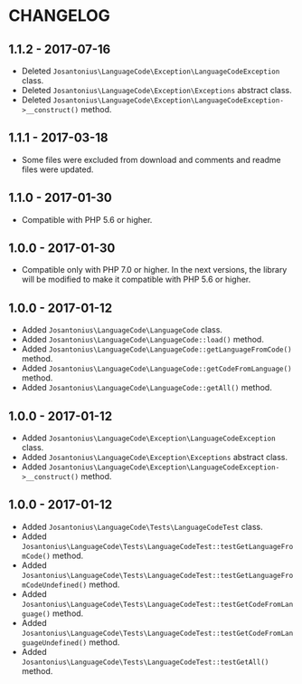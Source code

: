 # CHANGELOG

## 1.1.2 - 2017-07-16
* Deleted `Josantonius\LanguageCode\Exception\LanguageCodeException` class.
* Deleted `Josantonius\LanguageCode\Exception\Exceptions` abstract class.
* Deleted `Josantonius\LanguageCode\Exception\LanguageCodeException->__construct()` method.

## 1.1.1 - 2017-03-18
* Some files were excluded from download and comments and readme files were updated.

## 1.1.0 - 2017-01-30
* Compatible with PHP 5.6 or higher.

## 1.0.0 - 2017-01-30
* Compatible only with PHP 7.0 or higher. In the next versions, the library will be modified to make it compatible with PHP 5.6 or higher.

## 1.0.0 - 2017-01-12
* Added `Josantonius\LanguageCode\LanguageCode` class.
* Added `Josantonius\LanguageCode\LanguageCode::load()` method.
* Added `Josantonius\LanguageCode\LanguageCode::getLanguageFromCode()` method.
* Added `Josantonius\LanguageCode\LanguageCode::getCodeFromLanguage()` method.
* Added `Josantonius\LanguageCode\LanguageCode::getAll()` method.

## 1.0.0 - 2017-01-12
* Added `Josantonius\LanguageCode\Exception\LanguageCodeException` class.
* Added `Josantonius\LanguageCode\Exception\Exceptions` abstract class.
* Added `Josantonius\LanguageCode\Exception\LanguageCodeException->__construct()` method.

## 1.0.0 - 2017-01-12
* Added `Josantonius\LanguageCode\Tests\LanguageCodeTest` class.
* Added `Josantonius\LanguageCode\Tests\LanguageCodeTest::testGetLanguageFromCode()` method.
* Added `Josantonius\LanguageCode\Tests\LanguageCodeTest::testGetLanguageFromCodeUndefined()` method.
* Added `Josantonius\LanguageCode\Tests\LanguageCodeTest::testGetCodeFromLanguage()` method.
* Added `Josantonius\LanguageCode\Tests\LanguageCodeTest::testGetCodeFromLanguageUndefined()` method.
* Added `Josantonius\LanguageCode\Tests\LanguageCodeTest::testGetAll()` method.

